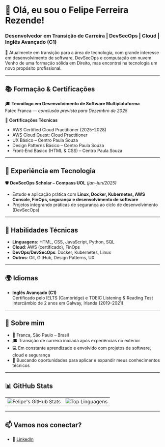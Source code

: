 # 👋 Olá, eu sou o Felipe Ferreira Rezende!  
### Desenvolvedor em Transição de Carreira | DevSecOps | Cloud | Inglês Avançado (C1)

🎯 Atualmente em transição para a área de tecnologia, com grande interesse em desenvolvimento de software, DevSecOps e computação em nuvem. Venho de uma formação sólida em Direito, mas encontrei na tecnologia um novo propósito profissional.

---

## 📚 Formação & Certificações

🎓 **Tecnólogo em Desenvolvimento de Software Multiplataforma**  
Fatec Franca — *conclusão prevista para Dezembro de 2025*

🧠 **Certificações Técnicas**  
- AWS Certified Cloud Practitioner (2025–2028)  
- AWS Cloud Quest: Cloud Practitioner  
- UX Básico – Centro Paula Souza  
- Design Patterns Básico – Centro Paula Souza  
- Front-End Básico (HTML & CSS) – Centro Paula Souza  

---

## 💼 Experiência em Tecnologia

🛡️ **DevSecOps Scholar – Compass UOL** *(jan–jun/2025)*  
- Estudo e aplicação prática com **Linux, Docker, Kubernetes, AWS Console, FinOps, segurança e desenvolvimento de software**  
- Projetos integrando práticas de segurança ao ciclo de desenvolvimento (DevSecOps)

---

## 🔧 Habilidades Técnicas

- **Linguagens**: HTML, CSS, JavaScript, Python, SQL  
- **Cloud**: AWS (certificado), FinOps  
- **DevOps/DevSecOps**: Docker, Kubernetes, Linux  
- **Outros**: Git, GitHub, Design Patterns, UX

---

## 🌍 Idiomas

- **Inglês Avançado (C1)**  
  Certificado pelo IELTS (Cambridge) e TOEIC Listening & Reading Test  
  Intercâmbio de 2 anos em Galway, Irlanda (2019–2021)

---

## 📌 Sobre mim

- 📍 Franca, São Paulo – Brasil  
- 🎓 Transição de carreira iniciada após experiências no exterior  
- 💻 Em constante aprendizado e envolvido com projetos de software, cloud e segurança  
- 🔎 Buscando oportunidades para aplicar e expandir meus conhecimentos técnicos

---

## 📊 GitHub Stats

<table>
  <tr>
    <td>
      <img src="https://github-readme-stats.vercel.app/api?username=FelipeGalway&show_icons=true&theme=default" alt="Felipe's GitHub Stats"/>
    </td>
    <td>
      <img src="https://github-readme-stats.vercel.app/api/top-langs/?username=FelipeGalway&layout=compact&langs_count=6&theme=default" alt="Top Linguagens"/>
    </td>
  </tr>
</table>

---

## 📫 Vamos nos conectar?

- 🔗 [LinkedIn](https://www.linkedin.com/in/seu-link-aqui)  




